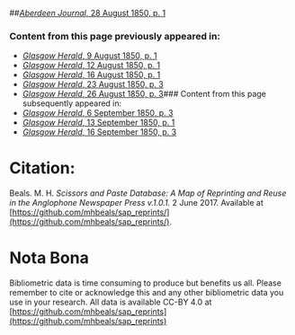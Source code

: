 ##[*Aberdeen Journal*, 28 August 1850, p. 1](https://mhbeals.github.io/sap_html/Aberdeen-Journal/Aberdeen-Journal-28-August-1850-p-1)

### Content from this page previously appeared in:
+ [*Glasgow Herald*, 9 August 1850, p. 1](https://mhbeals.github.io/sap_html/Glasgow-Herald/Glasgow-Herald-9-August-1850-p-1)
+ [*Glasgow Herald*, 12 August 1850, p. 1](https://mhbeals.github.io/sap_html/Glasgow-Herald/Glasgow-Herald-12-August-1850-p-1)
+ [*Glasgow Herald*, 16 August 1850, p. 1](https://mhbeals.github.io/sap_html/Glasgow-Herald/Glasgow-Herald-16-August-1850-p-1)
+ [*Glasgow Herald*, 23 August 1850, p. 3](https://mhbeals.github.io/sap_html/Glasgow-Herald/Glasgow-Herald-23-August-1850-p-3)
+ [*Glasgow Herald*, 26 August 1850, p. 3](https://mhbeals.github.io/sap_html/Glasgow-Herald/Glasgow-Herald-26-August-1850-p-3)### Content from this page subsequently appeared in:
+ [*Glasgow Herald*, 6 September 1850, p. 3](https://mhbeals.github.io/sap_html/Glasgow-Herald/Glasgow-Herald-6-September-1850-p-3)
+ [*Glasgow Herald*, 13 September 1850, p. 1](https://mhbeals.github.io/sap_html/Glasgow-Herald/Glasgow-Herald-13-September-1850-p-1)
+ [*Glasgow Herald*, 16 September 1850, p. 3](https://mhbeals.github.io/sap_html/Glasgow-Herald/Glasgow-Herald-16-September-1850-p-3)
                    
# Citation: 

Beals. M. H. *Scissors and Paste Database: A Map of Reprinting and Reuse in the Anglophone Newspaper Press v.1.0.1.* 2 June 2017. Available at [https://github.com/mhbeals/sap_reprints/](https://github.com/mhbeals/sap_reprints/). 
                    
# Nota Bona

Bibliometric data is time consuming to produce but benefits us all. Please remember to cite or acknowledge this and any other bibliometric data you use in your research. All data is available CC-BY 4.0 at [https://github.com/mhbeals/sap_reprints](https://github.com/mhbeals/sap_reprints)